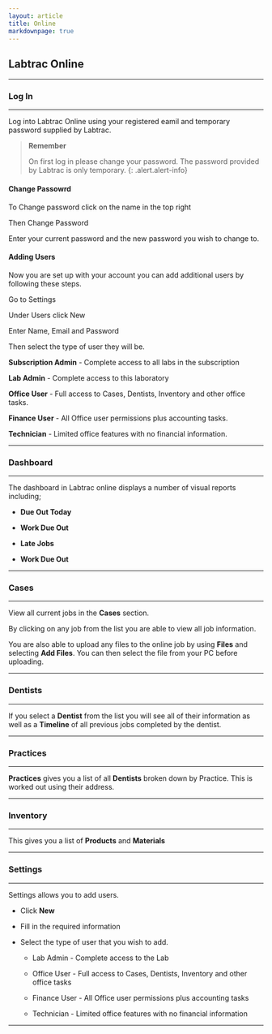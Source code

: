 ```yaml
---
layout: article
title: Online
markdownpage: true
---
```


## Labtrac Online

- - - 

### Log In

---

Log into Labtrac Online using your registered eamil and temporary password supplied by Labtrac.

> **Remember**
>
>On first log in please change your password. The password provided by Labtrac is only temporary. {: .alert.alert-info}

#### Change Passowrd

To Change password click on the name in the top right

Then Change Password

Enter your current password and the new password you wish to change to.

#### Adding Users

Now you are set up with your account you can add additional users by following these steps.

Go to Settings

Under Users click New

Enter Name, Email and Password

Then select the type of user they will be.

**Subscription Admin** - Complete access to all labs in the subscription

**Lab Admin** - Complete access to this laboratory

**Office User** - Full access to Cases, Dentists, Inventory and other office tasks.

**Finance User** - All Office user permissions plus accounting tasks.

**Technician** - Limited office features with no financial information.



---

### Dashboard



- - - 

The dashboard in Labtrac online displays a number of visual reports including;

+ **Due Out Today**

+ **Work Due Out**

+ **Late Jobs**

+ **Work Due Out**

- - -

### Cases

- - -

View all current jobs in the **Cases** section.

By clicking on any job from the list you are able to view all job information.

You are also able to upload any files to the online job by using **Files** and selecting **Add Files**. You can then select the file from your PC before uploading.

- - -

### Dentists

- - -

If you select a **Dentist** from the list you will see all of their information as well as a **Timeline** of all previous jobs completed by the dentist.

- - -

### Practices

- - -

**Practices** gives you a list of all **Dentists** broken down by Practice. This is worked out using their address.

- - -

### Inventory

- - -

This gives you a list of **Products** and **Materials**

- - -

### Settings

- - -

Settings allows you to add users.

+ Click **New**

+ Fill in the required information

+ Select the type of user that you wish to add.

  - Lab Admin - Complete access to the Lab
  
  - Office User - Full access to Cases, Dentists, Inventory and other office tasks
  
  - Finance User - All Office user permissions plus accounting tasks
  
  - Technician - Limited office features with no financial information
  
  

- - -
